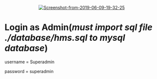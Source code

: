 <p align="center"><a href="https://ibb.co/QFCRvVb"><img src="https://i.ibb.co/8DdpgwK/Screenshot-from-2019-06-09-19-32-25.png" alt="Screenshot-from-2019-06-09-19-32-25" border="0"></a></p>

# Login as Admin(*must import sql file ./database/hms.sql to mysql database*)

username = Superadmin

password = superadmin

